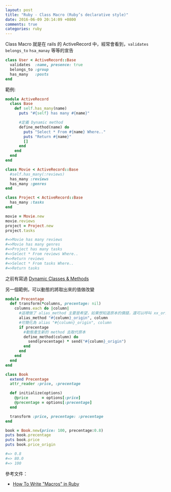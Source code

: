 ```yaml
---
layout: post
title: "Ruby - Class Macro (Ruby’s declarative style)"
date: 2016-06-09 20:14:09 +0800
comments: true
categories: ruby
---
```


Class Macro 就是在 rails 的 ActiveRecord 中，經常會看到，`validates` `belongs_to` `hsa_manay` 等等的宣告

<!-- more -->

```ruby
class User < ActiveRecord::Base
  validates  :name, presence: true
  belongs_to :group
  has_many   :posts
end
```

範例:

```ruby
module ActiveRecord
  class Base
    def self.has_many(name)
      puts "#{self} has many #{name}"

      #定義 Dynamic method
      define_method(name) do
        puts "Select * From #{name} Where.."
        puts "Return #{name}"
        []
      end
    end
  end
end

class Movie < ActiveRecord::Base
  #self.has_many(:reviews)
  has_many :reviews
  has_many :genres
end

class Project < ActiveRecord::Base
  has_many :tasks
end

movie = Movie.new
movie.reviews
project = Project.new
project.tasks

#=>Movie has many reviews
#=>Movie has many genres
#=>Project has many tasks
#=>Select * From reviews Where..
#=>Return reviews
#=>Select * From tasks Where..
#=>Return tasks
```

之前有寫過
[Dynamic Classes & Methods](http://mgleon08.github.io/blog/2016/04/19/dynamic-classes-and-methods/)

另一個範例，可以動態的將取出來的值做改變

```ruby
module Precentage
  def transform(*columns, precentage: nil)
    columns.each do |column|
      #這裡做了 alias_method 主要是希望，如果想知道原本的價錢，還可以呼叫 xx_origin
      alias_method "#{column}_origin", column
      #可簡化為 alias "#{column}_origin", column
      if precentage
        #動態產生新的 method 去取代原本
        define_method(column) do
          send(precentage) * send("#{column}_origin")
        end
      end
    end
  end
end

class Book
  extend Precentage
  attr_reader :price, :precentage

  def initialize(options)
    @price      = options[:price]
    @precentage = options[:precentage]
  end

  transform :price, precentage: :precentage
end

book = Book.new(price: 100, precentage:0.8)
puts book.precentage
puts book.price
puts book.price_origin

#=> 0.8
#=> 80.0
#=> 100
```

參考文件：

* [How To Write "Macros" in Ruby](https://pragmaticstudio.com/blog/2015/4/14/ruby-macros)
